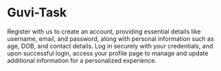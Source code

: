 # Guvi-Task
Register with us to create an account, providing essential details like username, email, and password, along with personal information such as age, DOB, and contact details. Log in securely with your credentials, and upon successful login, access your profile page to manage and update additional information for a personalized experience. 

